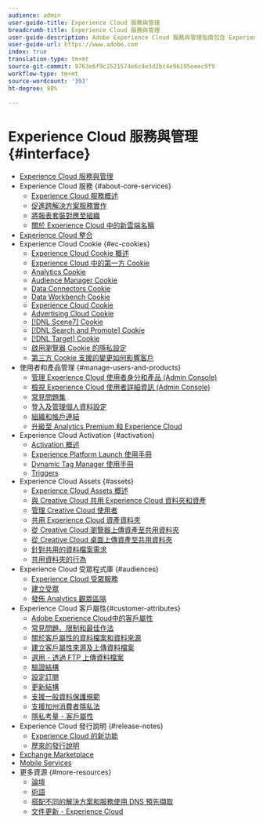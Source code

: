 ```yaml
---
audience: admin
user-guide-title: Experience Cloud 服務與管理
breadcrumb-title: Experience Cloud 服務與管理
user-guide-description: Adobe Experience Cloud 服務與管理指南包含 Experience Cloud 使用者和產品管理、對象庫、客戶屬性、Cookie 和 Experience Cloud 資產的相關說明。
user-guide-url: https://www.adobe.com
index: true
translation-type: tm+mt
source-git-commit: 9763e6f9c2521574e6c4e3d2bc4e96195eeec9f9
workflow-type: tm+mt
source-wordcount: '393'
ht-degree: 98%

---
```



# Experience Cloud 服務與管理 {#interface}

+ [Experience Cloud 服務與管理](experience-cloud.md)
+ Experience Cloud 服務 {#about-core-services}
   + [Experience Cloud 服務概述](core-services-landing.md)
   + [促進跨解決方案服務實作](core-services/core-services.md)
   + [將報表套裝對應至組織](core-services/report-suite-mapping.md)
   + [關於 Experience Cloud 中的新雲端名稱](solutions-core-services.md)
+ [Experience Cloud 整合](marketing-cloud-integrations.md)
+ Experience Cloud Cookie {#ec-cookies}
   + [Experience Cloud Cookie 概述](cookies/cookies-privacy.md)
   + [Experience Cloud 中的第一方 Cookie](cookies/cookies-first-party.md)
   + [Analytics Cookie](cookies/cookies-analytics.md)
   + [Audience Manager Cookie](cookies/cookies-am.md)
   + [Data Connectors Cookie](cookies/cookies-dc.md)
   + [Data Workbench Cookie](cookies/cookies-insight.md)
   + [Experience Cloud Cookie](cookies/cookies-mc.md)
   + [Advertising Cloud Cookie](cookies/cookies-advertising-cloud.md)
   + [[!DNL Scene7] Cookie](cookies/cookies-s7.md)
   + [[!DNL Search and Promote] Cookie](cookies/cookies-snp.md)
   + [[!DNL Target] Cookie](cookies/cookies-target.md)
   + [啟用瀏覽器 Cookie 的隱私設定](cookies/browser-cookie-settings.md)
   + [第三方 Cookie 支援的變更如何影響客戶](cookies/cookies-thirdparty.md)
+ 使用者和產品管理 {#manage-users-and-products}
   + [管理 Experience Cloud 使用者身分和產品 (Admin Console)](admin-getting-started/admin-getting-started.md)
   + [檢視 Experience Cloud 使用者詳細資訊 (Admin Console)](admin-getting-started/admin-tool-experience-cloud.md)
   + [常見問題集](admin-getting-started/faq.md)
   + [登入及管理個人資料設定](admin-getting-started/getting-started-experience-cloud.md)
   + [組織和帳戶連結](admin-getting-started/organizations.md)
   + [升級至 Analytics Premium 和 Experience Cloud](admin-getting-started/upgrade-to-analytics-premium.md)
+ Experience Cloud Activation {#activation}
   + [Activation 概述](activation/activation.md)
   + [Experience Platform Launch 使用手冊](https://docs.adobe.com/content/help/zh-Hant/launch/using/overview.html)
   + [Dynamic Tag Manager 使用手冊](https://docs.adobe.com/content/help/zh-Hant/dtm/using/dtm-home.html)
   + [Triggers](activation/triggers.md)
+ Experience Cloud Assets {#assets}
   + [Experience Cloud Assets 概述](experience-cloud-assets/experience-cloud-assets.md)
   + [與 Creative Cloud 共用 Experience Cloud 資料夾和資產](experience-cloud-assets/creative-cloud.md)
   + [管理 Creative Cloud 使用者](experience-cloud-assets/t-admin-add-cc-user.md)
   + [共用 Experience Cloud 資產資料夾](experience-cloud-assets/t-share-creative-cloud.md)
   + [從 Creative Cloud 瀏覽器上傳資產至共用資料夾](experience-cloud-assets/t-upload-asset-cc.md)
   + [從 Creative Cloud 桌面上傳資產至共用資料夾](experience-cloud-assets/t-cc-asset-upload-thor.md)
   + [針對共用的資料檔案需求](experience-cloud-assets/assets-file-reqs.md)
   + [共用資料夾的行為](experience-cloud-assets/asset-behavior.md)
+ Experience Cloud 受眾程式庫 {#audiences}
   + [Experience Cloud 受眾服務](audience-library/audience-library.md)
   + [建立受眾](audience-library/t-audience-create.md)
   + [發佈 Analytics 觀眾區隔](audience-library/t-publish-audience-segment.md)
+ Experience Cloud 客戶屬性{#customer-attributes}
   + [Adobe Experience Cloud中的客戶屬性](attributes/attributes.md)
   + [常見問題、限制和最佳作法](attributes/faq-crs.md)
   + [關於客戶屬性的資料檔案和資料來源](attributes/crs-data-file.md)
   + [建立客戶屬性來源及上傳資料檔案](attributes/t-crs-usecase.md)
   + [選用 - 透過 FTP 上傳資料檔案](attributes/t-upload-attributes-ftp.md)
   + [驗證結構](attributes/validate-schema.md)
   + [設定訂閱](attributes/subscription.md)
   + [更新結構](attributes/t-update-schema.md)
   + [支援一般資料保護規範](attributes/gdpr.md)
   + [支援加州消費者隱私法](attributes/ccpa.md)
   + [隱私考量 - 客戶屬性](attributes/privacy-mac.md)
+ Experience Cloud 發行說明 {#release-notes}
   + [Experience Cloud 的新功能](https://docs.adobe.com/content/help/zh-Hant/release-notes/experience-cloud/current.html)
   + [歷來的發行說明](marketing-cloud-interface/release-notes.md)
+ [Exchange Marketplace](exchange.md)
+ [Mobile Services](https://docs.adobe.com/content/help/zh-Hant/mobile-services/using/home.html)
+ 更多資源 {#more-resources}
   + [論壇](https://forums.adobe.com/community/experience-cloud)
   + [術語](terms.md)
   + [搭配不同的解決方案和服務使用 DNS 預先擷取](dns-prefetch.md)
   + [文件更新 - Experience Cloud](doc-updates.md)
